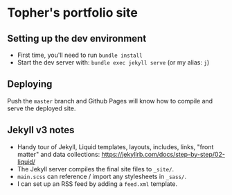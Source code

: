 # Topher's portfolio site


## Setting up the dev environment

  * First time, you'll need to run `bundle install`
  * Start the dev server with: `bundle exec jekyll serve` (or my alias: `j`)


## Deploying

Push the `master` branch and Github Pages will know how to compile and serve the deployed site.


## Jekyll v3 notes

  * Handy tour of Jekyll, Liquid templates, layouts, includes, links, "front matter" and data collections: https://jekyllrb.com/docs/step-by-step/02-liquid/
  * The Jekyll server compiles the final site files to `_site/`.
  * `main.scss` can reference / import any stylesheets in `_sass/`.
  * I can set up an RSS feed by adding a `feed.xml` template.
